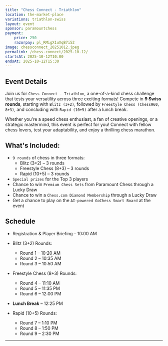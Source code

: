 ```yaml
---
title: "Chess Connect - Triathlon"
location: the-market-place
variations: triathlon-swiss
layout: event
sponsor: paramountchess
payment:
    price: 250
    razorpay: pl_RMigX1uXqB7i52
image: chessconnect_20251012.jpeg
permalink: /chess-connect/2025-10-12/
startsAt: 2025-10-12T10:00
endsAt: 2025-10-12T15:30
---
```

## Event Details

Join us for `Chess Connect - Triathlon`, a one-of-a-kind chess challenge that tests your versatility across three exciting formats! Compete in **9 Swiss rounds**, starting with `Blitz (3+2)`, followed by `Freestyle Chess (Chess960, 8+3)`, and concluding with `Rapid (10+5)` after a lunch break.

Whether you're a speed chess enthusiast, a fan of creative openings, or a strategic mastermind, this event is perfect for you! Connect with fellow chess lovers, test your adaptability, and enjoy a thrilling chess marathon.

## What's Included:
- `9 rounds` of chess in three formats:
    - Blitz (3+2) – 3 rounds
    - Freestyle Chess (8+3) – 3 rounds
    - Rapid (10+5) – 3 rounds
- `Special prizes` for the Top 3 players
- Chance to win `Premium Chess Sets` from Paramount Chess through a Lucky Draw
- Chance to win a `Chess.com Diamond Membership` through a Lucky Draw
- Get a chance to play on the `AI-powered GoChess Smart Board` at the event

## Schedule

- Registration & Player Briefing – 10:00 AM
  
- Blitz (3+2) Rounds:

    - Round 1 – 10:20 AM
    - Round 2 – 10:35 AM
    - Round 3 – 10:50 AM

- Freestyle Chess (8+3) Rounds:

    - Round 4 – 11:10 AM
    - Round 5 – 11:35 PM
    - Round 6 – 12:00 PM

- **Lunch Break** – 12:25 PM

- Rapid (10+5) Rounds:
  
    - Round 7 – 1:10 PM
    - Round 8 – 1:50 PM
    - Round 9 – 2:30 PM

---
